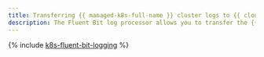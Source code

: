 ```yaml
---
title: Transferring {{ managed-k8s-full-name }} cluster logs to {{ cloud-logging-full-name }}
description: The Fluent Bit log processor allows you to transfer the {{ managed-k8s-name }} cluster logs to {{ cloud-logging-name }}. The Fluent Bit plugin for {{ cloud-logging-full-name }} module is used to transfer logs.
---
```


{% include [k8s-fluent-bit-logging](../../_tutorials/containers/k8s-fluent-bit-logging.md) %}